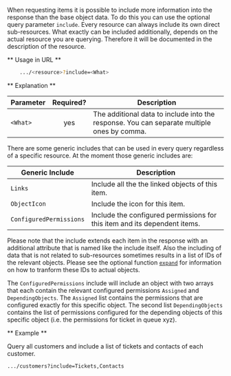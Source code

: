 When requesting items it is possible to include more information into the response than the base object data. To do this you can use the optional query parameter ```include```. Every resource can always include its own direct sub-resources. What exactly can be included additionally, depends on the actual resource you are querying. Therefore it will be documented in the description of the resource. 

** Usage in URL **
``` bash
    .../<resource>?include=<What>
```


** Explanation **

|Parameter|Required?|Description|
|-|:-:|-|
|```<What>```|yes|The additional data to include into the response. You can separate multiple ones by comma.|

There are some generic includes that can be used in every query regardless of a specific resource. At the moment those generic includes are: 

|Generic Include|Description|
|-|-|
|```Links```|Include all the the linked objects of this item.|
|```ObjectIcon```|Include the icon for this item.|
|```ConfiguredPermissions```|Include the configured permissions for this item and its dependent items.|

Please note that the include extends each item in the response with an additional attribute that is named like the include itself. Also the including of data that is not related to sub-resources sometimes results in a list of IDs of the relevant objects. Please see the optional function [```expand```](#expand_objects) for information on how to tranform these IDs to actual objects.

The ```ConfiguredPermissions``` include will include an object with two arrays that each contain the relevant configured permissions ```Assigned``` and ```DependingObjects```. The ```Assigned``` list contains the permissions that are configured exactly for this specific object. The second list ```DependingObjects``` contains the list of permissions configured for the depending objects of this specific object (i.e. the permissions for ticket in queue xyz). 

** Example **

Query all customers and include a list of tickets and contacts of each customer.

``` bash
.../customers?include=Tickets,Contacts
```